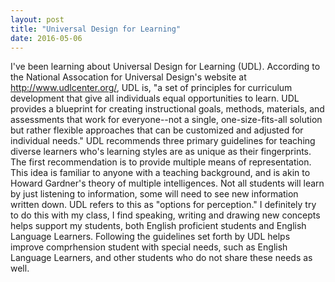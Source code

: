 ```yaml
---
layout: post
title: "Universal Design for Learning"
date: 2016-05-06
---
```


I've been learning about Universal Design for Learning (UDL). According to the National Assocation for Universal Design's website at http://www.udlcenter.org/, UDL is, "a set of principles for curriculum development that give all individuals equal opportunities to learn. UDL provides a blueprint for creating instructional goals, methods, materials, and assessments that work for everyone--not a single, one-size-fits-all solution but rather flexible approaches that can be customized and adjusted for individual needs."
UDL recommends three primary guidelines for teaching diverse learners who's learning styles are as unique as their fingerprints. The first recommendation is to provide multiple means of representation. This idea is familiar to anyone with a teaching background, and is akin to Howard Gardner's theory of multiple intelligences. Not all students will learn by just listening to information, some will need to see new information written down. UDL refers to this as "options for perception." I definitely try to do this with my class, I find speaking, writing and drawing new concepts helps support my students, both English proficient students and English Language Learners. Following the guidelines set forth by UDL helps improve comprhension student with special needs, such as English Language Learners, and other students who do not share these needs as well.
